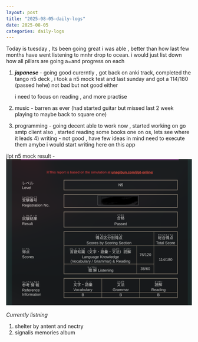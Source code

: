 ```yaml
---
layout: post
title: "2025-08-05-daily-logs"
date: 2025-08-05
categories: daily-logs
---
```



Today is tuesday , 
Its been going great i was able , better than how last few months have went
listening to mnhr drop to ocean.
i would just list down how all pillars are going a=and progress on each

1) ***japanese*** - going good  curerntly , got back on anki track, completed the tango n5 deck , i took a n5 mock test and last sunday and got a 114/180 (passed hehe) not bad but not good either
   
   i need to focus on reading , and more practise
2) music - barren as ever (had started guitar but missed last 2 week playing to maybe back to square one)
3) programming - going decent able to work now , started working on go smtp client also , started reading some books one on os, lets see where it leads
   4) writing - not good , have few ideas in mind need to execute them amybe i would start writing here on this app 

jlpt n5 mock result - 
![jlpt_n5_mock1.png](/assets/images/jlpt_n5_mock1.png)

_Currently listning_
1) shelter by antent and nectry
2) signalis memories album 
   
   
